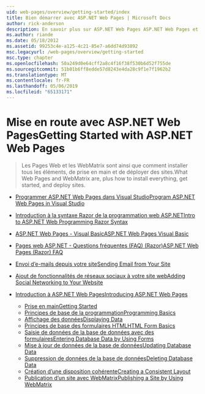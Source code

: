 ```yaml
---
uid: web-pages/overview/getting-started/index
title: Bien démarrer avec ASP.NET Web Pages | Microsoft Docs
author: rick-anderson
description: En savoir plus sur ASP.NET Web Pages ASP.NET Web Pages et la nouvelle syntaxe Razor fournissent un moyen rapide, abordable et simple de combiner du code serveur avec HTML t...
ms.author: riande
ms.date: 05/18/2012
ms.assetid: 99253c4e-a125-4c21-85e7-a6dd74d93892
msc.legacyurl: /web-pages/overview/getting-started
msc.type: chapter
ms.openlocfilehash: 50a249d0e64cff2a8c4f16f38f530b6d52f755de
ms.sourcegitcommit: 51b01b6ff8edde57d8243e4da28c9f1e7f1962b2
ms.translationtype: MT
ms.contentlocale: fr-FR
ms.lasthandoff: 05/06/2019
ms.locfileid: "65133171"
---
```

# <a name="getting-started-with-aspnet-web-pages"></a><span data-ttu-id="52161-103">Mise en route avec ASP.NET Web Pages</span><span class="sxs-lookup"><span data-stu-id="52161-103">Getting Started with ASP.NET Web Pages</span></span>

> <span data-ttu-id="52161-104">Les Pages Web et les WebMatrix sont ainsi que comment installer tous les éléments, de prise en main et de déployer des sites.</span><span class="sxs-lookup"><span data-stu-id="52161-104">What Web Pages and WebMatrix are, plus how to install everything, get started, and deploy sites.</span></span>

- [<span data-ttu-id="52161-105">Programmer ASP.NET Web Pages dans Visual Studio</span><span class="sxs-lookup"><span data-stu-id="52161-105">Program ASP.NET Web Pages in Visual Studio</span></span>](program-asp-net-web-pages-in-visual-studio.md)
- [<span data-ttu-id="52161-106">Introduction à la syntaxe Razor de la programmation web ASP.NET</span><span class="sxs-lookup"><span data-stu-id="52161-106">Intro to ASP.NET Web Programming Razor Syntax</span></span>](introducing-razor-syntax-c.md)
- [<span data-ttu-id="52161-107">ASP.NET Web Pages - Visual Basic</span><span class="sxs-lookup"><span data-stu-id="52161-107">ASP.NET Web Pages Visual Basic</span></span>](introducing-razor-syntax-vb.md)
- [<span data-ttu-id="52161-108">Pages web ASP.NET - Questions fréquentes (FAQ) (Razor)</span><span class="sxs-lookup"><span data-stu-id="52161-108">ASP.NET Web Pages (Razor) FAQ</span></span>](aspnet-web-pages-razor-faq.md)
- [<span data-ttu-id="52161-109">Envoi d’e-mails depuis votre site</span><span class="sxs-lookup"><span data-stu-id="52161-109">Sending Email from Your Site</span></span>](11-adding-email-to-your-web-site.md)
- [<span data-ttu-id="52161-110">Ajout de fonctionnalités de réseaux sociaux à votre site web</span><span class="sxs-lookup"><span data-stu-id="52161-110">Adding Social Networking to Your Website</span></span>](13-adding-social-networking-to-your-web-site.md)
- [<span data-ttu-id="52161-111">Introduction à ASP.NET Web Pages</span><span class="sxs-lookup"><span data-stu-id="52161-111">Introducing ASP.NET Web Pages</span></span>](introducing-aspnet-web-pages-2/index.md)

    - [<span data-ttu-id="52161-112">Prise en main</span><span class="sxs-lookup"><span data-stu-id="52161-112">Getting Started</span></span>](introducing-aspnet-web-pages-2/getting-started.md)
    - [<span data-ttu-id="52161-113">Principes de base de la programmation</span><span class="sxs-lookup"><span data-stu-id="52161-113">Programming Basics</span></span>](introducing-aspnet-web-pages-2/intro-to-web-pages-programming.md)
    - [<span data-ttu-id="52161-114">Affichage des données</span><span class="sxs-lookup"><span data-stu-id="52161-114">Displaying Data</span></span>](introducing-aspnet-web-pages-2/displaying-data.md)
    - [<span data-ttu-id="52161-115">Principes de base des formulaires HTML</span><span class="sxs-lookup"><span data-stu-id="52161-115">HTML Form Basics</span></span>](introducing-aspnet-web-pages-2/form-basics.md)
    - [<span data-ttu-id="52161-116">Saisie de données de la base de données avec des formulaires</span><span class="sxs-lookup"><span data-stu-id="52161-116">Entering Database Data by Using Forms</span></span>](introducing-aspnet-web-pages-2/entering-data.md)
    - [<span data-ttu-id="52161-117">Mise à jour de données de la base de données</span><span class="sxs-lookup"><span data-stu-id="52161-117">Updating Database Data</span></span>](introducing-aspnet-web-pages-2/updating-data.md)
    - [<span data-ttu-id="52161-118">Suppression de données de la base de données</span><span class="sxs-lookup"><span data-stu-id="52161-118">Deleting Database Data</span></span>](introducing-aspnet-web-pages-2/deleting-data.md)
    - [<span data-ttu-id="52161-119">Création d’une disposition cohérente</span><span class="sxs-lookup"><span data-stu-id="52161-119">Creating a Consistent Layout</span></span>](introducing-aspnet-web-pages-2/layouts.md)
    - [<span data-ttu-id="52161-120">Publication d’un site avec WebMatrix</span><span class="sxs-lookup"><span data-stu-id="52161-120">Publishing a Site by Using WebMatrix</span></span>](introducing-aspnet-web-pages-2/publishing.md)
